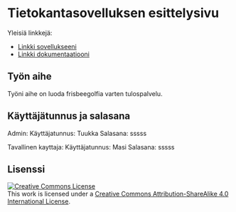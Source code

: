 # Tietokantasovelluksen esittelysivu

Yleisiä linkkejä:

* [Linkki sovellukseeni](https://tvkangas.users.cs.helsinki.fi/frisbeegolftulospalvelu)
* [Linkki dokumentaatiooni](https://github.com/tvkangas/Tsoha-Bootstrap/blob/master/doc/dokumentaatio.pdf)

## Työn aihe

Työni aihe on luoda frisbeegolfia varten tulospalvelu.

## Käyttäjätunnus ja salasana

Admin:
Käyttäjatunnus: Tuukka
Salasana: sssss

Tavallinen kayttaja:
Käyttäjatunnus: Masi
Salasana: sssss

## Lisenssi

<a rel="license" href="http://creativecommons.org/licenses/by-sa/4.0/"><img alt="Creative Commons License" style="border-width:0" src="https://i.creativecommons.org/l/by-sa/4.0/88x31.png" /></a><br />This work is licensed under a <a rel="license" href="http://creativecommons.org/licenses/by-sa/4.0/">Creative Commons Attribution-ShareAlike 4.0 International License</a>.
